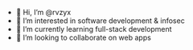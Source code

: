 - 👋 Hi, I’m @rvzyx
- 👀 I’m interested in software development & infosec
- 🌱 I’m currently learning full-stack development
- 💞️ I’m looking to collaborate on web apps

<!---
rvzyx/rvzyx is a ✨ special ✨ repository because its `README.md` (this file) appears on your GitHub profile.
You can click the Preview link to take a look at your changes.
--->
